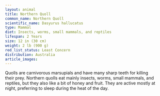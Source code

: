 ```yaml
---
layout: animal
title: Northern Quoll
common_name: Northern Quoll
scientific_name: Dasyurus hallucatus
type: Mammal
diet: Insects, worms, small mammals, and reptiles
lifespan: 2 Years
size: 12 in (30 cm)
weight: 2 lb (900 g)
red_list_status: Least Concern
distribution: Australia
article_images: 
---
```


Quolls are carnivorous marsupials and have many sharp teeth for killing their prey. Northern quolls eat mainly insects, worms, small mammals, and reptiles, but they also like a bit of honey and fruit. They are active mostly at night, preferring to sleep during the heat of the day.